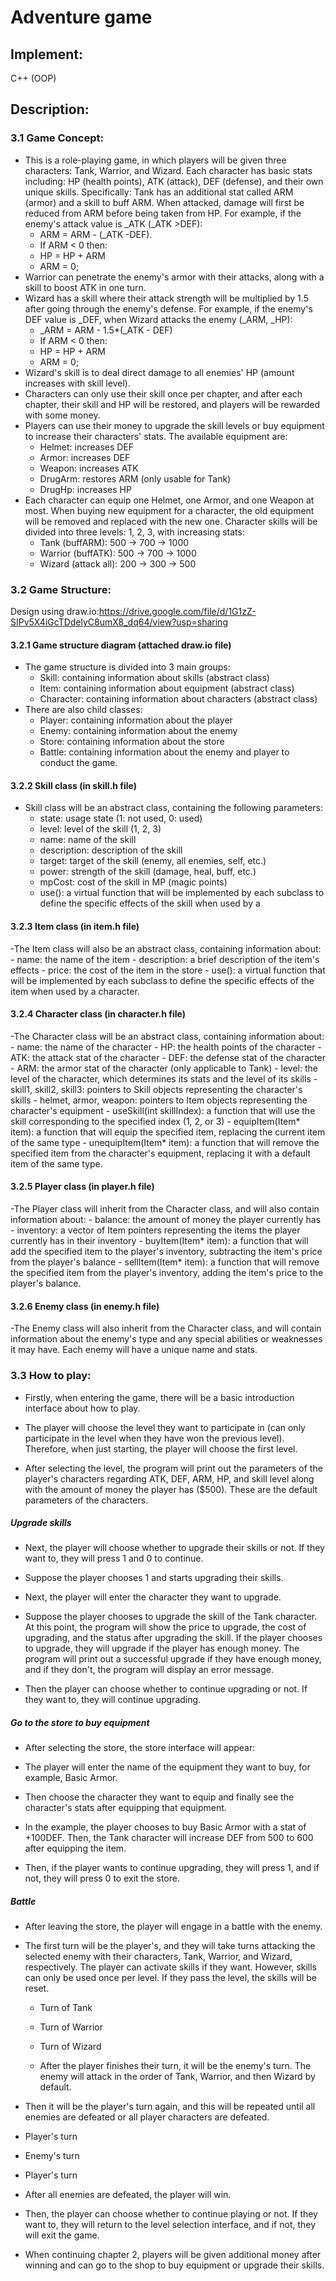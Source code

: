 # Adventure game
## Implement: 
C++ (OOP)
## Description:
### 3.1 Game Concept:
- This is a role-playing game, in which players will be given three characters: Tank, Warrior, and Wizard. Each character has basic stats including: HP (health points), ATK (attack), DEF (defense), and their own unique skills. Specifically:
Tank has an additional stat called ARM (armor) and a skill to buff ARM. When attacked, damage will first be reduced from ARM before being taken from HP. For example, if the enemy's attack value is _ATK (_ATK >DEF):
	- ARM = ARM - (_ATK -DEF).
	- If ARM < 0 then:
	- HP = HP + ARM
	- ARM = 0;
- Warrior can penetrate the enemy's armor with their attacks, along with a skill to boost ATK in one turn.
- Wizard has a skill where their attack strength will be multiplied by 1.5 after going through the enemy's defense. For example, if the enemy's DEF value is _DEF, when Wizard attacks the enemy (_ARM, _HP):
	- _ARM = ARM - 1.5*(_ATK - DEF)
	- If ARM < 0 then:
	- HP = HP + ARM
	- ARM = 0;
- Wizard's skill is to deal direct damage to all enemies' HP (amount increases with skill level).
- Characters can only use their skill once per chapter, and after each chapter, their skill and HP will be restored, and players will be rewarded with some money.
- Players can use their money to upgrade the skill levels or buy equipment to increase their characters' stats. The available equipment are:
	- Helmet: increases DEF
	- Armor: increases DEF
	- Weapon: increases ATK
	- DrugArm: restores ARM (only usable for Tank)
	- DrugHp: increases HP
- Each character can equip one Helmet, one Armor, and one Weapon at most. When buying new equipment for a character, the old equipment will be removed and replaced with the new one.
Character skills will be divided into three levels: 1, 2, 3, with increasing stats:
	- Tank (buffARM): 500 -> 700 -> 1000
	- Warrior (buffATK): 500 -> 700 -> 1000
	- Wizard (attack all): 200 -> 300 -> 500
### 3.2 Game Structure:
Design using draw.io:https://drive.google.com/file/d/1G1zZ-SIPv5X4iGcTDdelyC8umX8_dq64/view?usp=sharing
#### 3.2.1 Game structure diagram (attached draw.io file)
- The game structure is divided into 3 main groups:
	- Skill: containing information about skills (abstract class)
	- Item: containing information about equipment (abstract class)
	- Character: containing information about characters (abstract class)
- There are also child classes:
	- Player: containing information about the player
	- Enemy: containing information about the enemy
	- Store: containing information about the store
	- Battle: containing information about the enemy and player to conduct the game.
#### 3.2.2 Skill class (in skill.h file)
- Skill class will be an abstract class, containing the following parameters:
	- state: usage state (1: not used, 0: used)
	- level: level of the skill (1, 2, 3)
	- name: name of the skill
	- description: description of the skill
	- target: target of the skill (enemy, all enemies, self, etc.)
	- power: strength of the skill (damage, heal, buff, etc.)
	- mpCost: cost of the skill in MP (magic points)
	- use(): a virtual function that will be implemented by each subclass to define the specific effects of the skill when used by a 
#### 3.2.3 Item class (in item.h file)
-The Item class will also be an abstract class, containing information about:
	- name: the name of the item
	- description: a brief description of the item's effects
	- price: the cost of the item in the store
	- use(): a virtual function that will be implemented by each subclass to define the specific effects of the item when used by a character.
#### 3.2.4 Character class (in character.h file)
-The Character class will be an abstract class, containing information about:
	- name: the name of the character
	- HP: the health points of the character
	- ATK: the attack stat of the character
	- DEF: the defense stat of the character
	- ARM: the armor stat of the character (only applicable to Tank)
	- level: the level of the character, which determines its stats and the level of its skills
	- skill1, skill2, skill3: pointers to Skill objects representing the character's skills
	- helmet, armor, weapon: pointers to Item objects representing the character's equipment
	- useSkill(int skillIndex): a function that will use the skill corresponding to the specified index (1, 2, or 3)
	- equipItem(Item* item): a function that will equip the specified item, replacing the current item of the same type
	- unequipItem(Item* item): a function that will remove the specified item from the character's equipment, replacing it with a default item of the same type.
#### 3.2.5 Player class (in player.h file)
-The Player class will inherit from the Character class, and will also contain information about:
	- balance: the amount of money the player currently has
	- inventory: a vector of Item pointers representing the items the player currently has in their inventory
	- buyItem(Item* item): a function that will add the specified item to the player's inventory, subtracting the item's price from the player's balance
	- sellItem(Item* item): a function that will remove the specified item from the player's inventory, adding the item's price to the player's balance.
#### 3.2.6 Enemy class (in enemy.h file)
-The Enemy class will also inherit from the Character class, and will contain information about the enemy's type and any special abilities or weaknesses it may have. Each enemy will have a unique name and stats.
### 3.3 How to play:
- Firstly, when entering the game, there will be a basic introduction interface about how to play.

- The player will choose the level they want to participate in (can only participate in the level when they have won the previous level). Therefore, when just starting, the player will choose the first level.

- After selecting the level, the program will print out the parameters of the player's characters regarding ATK, DEF, ARM, HP, and skill level along with the amount of money the player has ($500). These are the default parameters of the characters.

##### Upgrade skills

- Next, the player will choose whether to upgrade their skills or not. If they want to, they will press 1 and 0 to continue.

- Suppose the player chooses 1 and starts upgrading their skills.

- Next, the player will enter the character they want to upgrade.

- Suppose the player chooses to upgrade the skill of the Tank character. At this point, the program will show the price to upgrade, the cost of upgrading, and the status after upgrading the skill. If the player chooses to upgrade, they will upgrade if the player has enough money. The program will print out a successful upgrade if they have enough money, and if they don't, the program will display an error message.

- Then the player can choose whether to continue upgrading or not. If they want to, they will continue upgrading.

##### Go to the store to buy equipment
- After selecting the store, the store interface will appear:

- The player will enter the name of the equipment they want to buy, for example, Basic Armor.

- Then choose the character they want to equip and finally see the character's stats after equipping that equipment.

- In the example, the player chooses to buy Basic Armor with a stat of +100DEF. Then, the Tank character will increase DEF from 500 to 600 after equipping the item.

- Then, if the player wants to continue upgrading, they will press 1, and if not, they will press 0 to exit the store.

##### Battle

- After leaving the store, the player will engage in a battle with the enemy.

- The first turn will be the player's, and they will take turns attacking the selected enemy with their characters, Tank, Warrior, and Wizard, respectively. The player can activate skills if they want. However, skills can only be used once per level. If they pass the level, the skills will be reset.

	- Turn of Tank

	- Turn of Warrior

	- Turn of Wizard

	- After the player finishes their turn, it will be the enemy's turn. The enemy will attack in the order of Tank, Warrior, and then Wizard by default.

- Then it will be the player's turn again, and this will be repeated until all enemies are defeated or all player characters are defeated.

- Player's turn

- Enemy's turn

- Player's turn

- After all enemies are defeated, the player will win.

- Then, the player can choose whether to continue playing or not. If they want to, they will return to the level selection interface, and if not, they will exit the game.

- When continuing chapter 2, players will be given additional money after winning and can go to the shop to buy equipment or upgrade their skills.
